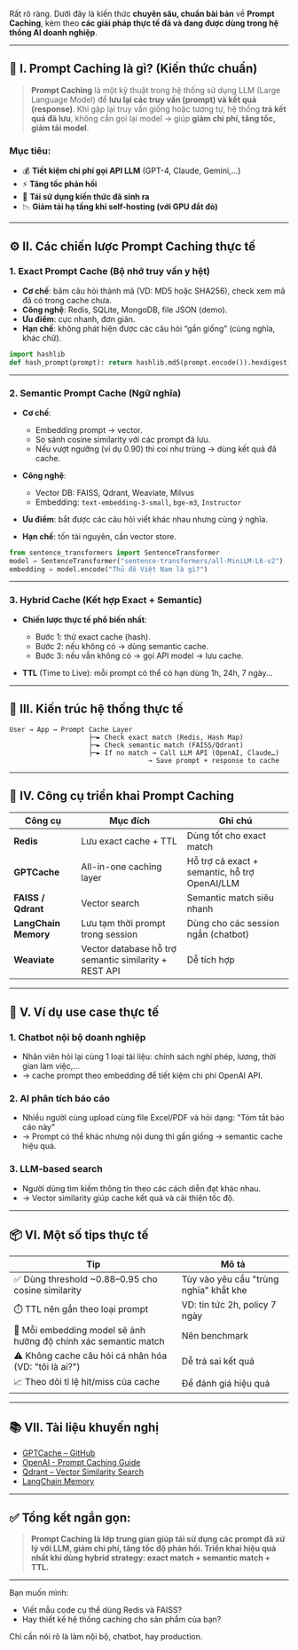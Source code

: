 Rất rõ ràng. Dưới đây là kiến thức **chuyên sâu, chuẩn bài bản** về **Prompt Caching**, kèm theo **các giải pháp thực tế đã và đang được dùng trong hệ thống AI doanh nghiệp**.

---

## 📘 I. Prompt Caching là gì? (Kiến thức chuẩn)

> **Prompt Caching** là một kỹ thuật trong hệ thống sử dụng LLM (Large Language Model) để **lưu lại các truy vấn (prompt) và kết quả (response)**. Khi gặp lại truy vấn giống hoặc tương tự, hệ thống **trả kết quả đã lưu**, không cần gọi lại model → giúp **giảm chi phí, tăng tốc, giảm tải model**.

### Mục tiêu:

- 💰 **Tiết kiệm chi phí gọi API LLM** (GPT-4, Claude, Gemini,...)
- ⚡ **Tăng tốc phản hồi**
- 🧠 **Tái sử dụng kiến thức đã sinh ra**
- 📉 **Giảm tải hạ tầng khi self-hosting (với GPU đắt đỏ)**

---

## ⚙️ II. Các chiến lược Prompt Caching thực tế

### 1. **Exact Prompt Cache (Bộ nhớ truy vấn y hệt)**

- **Cơ chế**: băm câu hỏi thành mã (VD: MD5 hoặc SHA256), check xem mã đã có trong cache chưa.
- **Công nghệ**: Redis, SQLite, MongoDB, file JSON (demo).
- **Ưu điểm**: cực nhanh, đơn giản.
- **Hạn chế**: không phát hiện được các câu hỏi “gần giống” (cùng nghĩa, khác chữ).

```python
import hashlib
def hash_prompt(prompt): return hashlib.md5(prompt.encode()).hexdigest()
```

---

### 2. **Semantic Prompt Cache (Ngữ nghĩa)**

- **Cơ chế**:

  - Embedding prompt → vector.
  - So sánh cosine similarity với các prompt đã lưu.
  - Nếu vượt ngưỡng (ví dụ 0.90) thì coi như trùng → dùng kết quả đã cache.

- **Công nghệ**:

  - Vector DB: FAISS, Qdrant, Weaviate, Milvus
  - Embedding: `text-embedding-3-small`, `bge-m3`, `Instructor`

- **Ưu điểm**: bắt được các câu hỏi viết khác nhau nhưng cùng ý nghĩa.
- **Hạn chế**: tốn tài nguyên, cần vector store.

```python
from sentence_transformers import SentenceTransformer
model = SentenceTransformer("sentence-transformers/all-MiniLM-L6-v2")
embedding = model.encode("Thủ đô Việt Nam là gì?")
```

---

### 3. **Hybrid Cache (Kết hợp Exact + Semantic)**

- **Chiến lược thực tế phổ biến nhất**:

  - Bước 1: thử exact cache (hash).
  - Bước 2: nếu không có → dùng semantic cache.
  - Bước 3: nếu vẫn không có → gọi API model → lưu cache.

- **TTL** (Time to Live): mỗi prompt có thể có hạn dùng 1h, 24h, 7 ngày...

---

## 🧱 III. Kiến trúc hệ thống thực tế

```text
User → App → Prompt Cache Layer
                    ├─► Check exact match (Redis, Hash Map)
                    ├─► Check semantic match (FAISS/Qdrant)
                    ├─► If no match → Call LLM API (OpenAI, Claude…)
                                   → Save prompt + response to cache
```

---

## 🔧 IV. Công cụ triển khai Prompt Caching

| Công cụ              | Mục đích                                              | Ghi chú                                       |
| -------------------- | ----------------------------------------------------- | --------------------------------------------- |
| **Redis**            | Lưu exact cache + TTL                                 | Dùng tốt cho exact match                      |
| **GPTCache**         | All-in-one caching layer                              | Hỗ trợ cả exact + semantic, hỗ trợ OpenAI/LLM |
| **FAISS / Qdrant**   | Vector search                                         | Semantic match siêu nhanh                     |
| **LangChain Memory** | Lưu tạm thời prompt trong session                     | Dùng cho các session ngắn (chatbot)           |
| **Weaviate**         | Vector database hỗ trợ semantic similarity + REST API | Dễ tích hợp                                   |

---

## 🧪 V. Ví dụ use case thực tế

### 1. **Chatbot nội bộ doanh nghiệp**

- Nhân viên hỏi lại cùng 1 loại tài liệu: chính sách nghỉ phép, lương, thời gian làm việc,...
- → cache prompt theo embedding để tiết kiệm chi phí OpenAI API.

### 2. **AI phân tích báo cáo**

- Nhiều người cùng upload cùng file Excel/PDF và hỏi dạng: "Tóm tắt báo cáo này"
- → Prompt có thể khác nhưng nội dung thì gần giống → semantic cache hiệu quả.

### 3. **LLM-based search**

- Người dùng tìm kiếm thông tin theo các cách diễn đạt khác nhau.
- → Vector similarity giúp cache kết quả và cải thiện tốc độ.

---

## 📦 VI. Một số tips thực tế

| Tip                                                             | Mô tả                                  |
| --------------------------------------------------------------- | -------------------------------------- |
| ✅ Dùng threshold \~0.88–0.95 cho cosine similarity             | Tùy vào yêu cầu "trùng nghĩa" khắt khe |
| ⏱️ TTL nên gắn theo loại prompt                                 | VD: tin tức 2h, policy 7 ngày          |
| 🧩 Mỗi embedding model sẽ ảnh hưởng độ chính xác semantic match | Nên benchmark                          |
| ⚠️ Không cache câu hỏi cá nhân hóa (VD: "tôi là ai?")           | Dễ trả sai kết quả                     |
| 📈 Theo dõi tỉ lệ hit/miss của cache                            | Để đánh giá hiệu quả                   |

---

## 📚 VII. Tài liệu khuyến nghị

- [GPTCache – GitHub](https://github.com/zilliztech/GPTCache)
- [OpenAI - Prompt Caching Guide](https://platform.openai.com/docs/guides/prompt-caching)
- [Qdrant – Vector Similarity Search](https://qdrant.tech/)
- [LangChain Memory](https://docs.langchain.com/docs/components/memory)

---

## ✅ Tổng kết ngắn gọn:

> **Prompt Caching là lớp trung gian giúp tái sử dụng các prompt đã xử lý với LLM, giảm chi phí, tăng tốc độ phản hồi. Triển khai hiệu quả nhất khi dùng hybrid strategy: exact match + semantic match + TTL.**

---

Bạn muốn mình:

- Viết mẫu code cụ thể dùng Redis và FAISS?
- Hay thiết kế hệ thống caching cho sản phẩm của bạn?

Chỉ cần nói rõ là làm nội bộ, chatbot, hay production.
